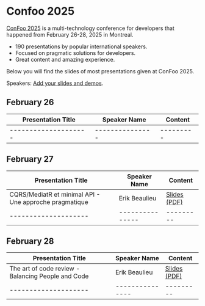 # Confoo 2025

[ConFoo 2025](https://www.confoo.ca/en/2025) is a multi-technology conference for developers that happened from February 26-28, 2025 in Montreal.

- 190 presentations by popular international speakers.
- Focused on pragmatic solutions for developers.
- Great content and amazing experience.

Below you will find the slides of most presentations given at ConFoo 2025.

Speakers: [Add your slides and demos](CONTRIBUTING.md).

## February 26

| Presentation Title | Speaker Name  | Content |
|--------------------|---------------|---------|
|--------------------|---------------|---------|


## February 27
| Presentation Title | Speaker Name  | Content |
|--------------------|---------------|---------|
| CQRS/MediatR et minimal API - Une approche pragmatique | Erik Beaulieu | [Slides (PDF)](27-02-2025/CQRS-MediatR_et_minimal_API_Une_approche_pramatique-Erik_Beaulieu.pdf)|
|--------------------|---------------|---------|


## February 28
| Presentation Title | Speaker Name  | Content |
|--------------------|---------------|---------|
| The art of code review - Balancing People and Code | Erik Beaulieu | [Slides (PDF)](28-02-2025/The_art_of_code_review-Balancing_People_and_Code-Erik_Beaulieu.pdf)|
|--------------------|---------------|---------|

